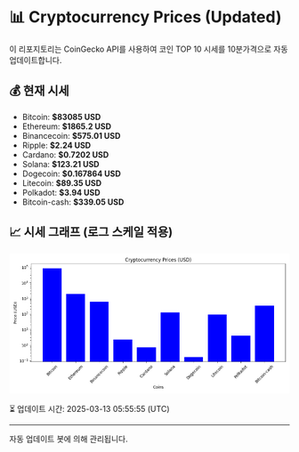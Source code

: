 
# 📊 Cryptocurrency Prices (Updated)

이 리포지토리는 CoinGecko API를 사용하여 코인 TOP 10 시세를 10분가격으로 자동 업데이트합니다.

## 💰 현재 시세
- Bitcoin: **$83085 USD**
- Ethereum: **$1865.2 USD**
- Binancecoin: **$575.01 USD**
- Ripple: **$2.24 USD**
- Cardano: **$0.7202 USD**
- Solana: **$123.21 USD**
- Dogecoin: **$0.167864 USD**
- Litecoin: **$89.35 USD**
- Polkadot: **$3.94 USD**
- Bitcoin-cash: **$339.05 USD**

## 📈 시세 그래프 (로그 스케일 적용)
![Crypto Prices](crypto_prices.png)

⏳ 업데이트 시간: 2025-03-13 05:55:55 (UTC)

---
자동 업데이트 봇에 의해 관리됩니다.
